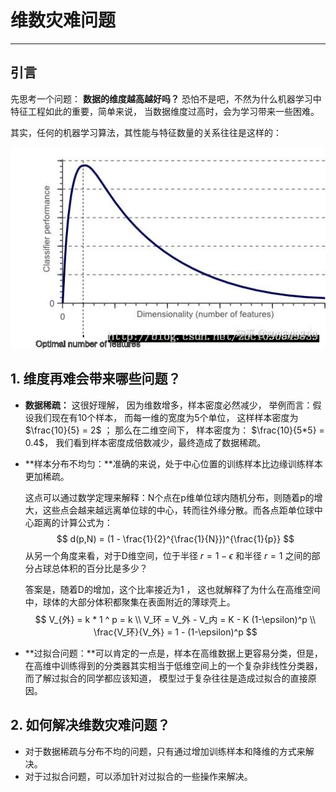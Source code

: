 # 维数灾难问题

---

## 引言

先思考一个问题： **数据的维度越高越好吗？** 恐怕不是吧，不然为什么机器学习中特征工程如此的重要，简单来说， 当数据维度过高时，会为学习带来一些困难。 

其实，任何的机器学习算法，其性能与特征数量的关系往往是这样的：

![1](..\img\深度学习\1.jpg)

## 1. 维度再难会带来哪些问题？

- **数据稀疏：**  这很好理解， 因为维数增多，样本密度必然减少， 举例而言：假设我们现在有10个样本， 而每一维的宽度为5个单位， 这样样本密度为 $\frac{10}{5} = 2$ ； 那么在二维空间下， 样本密度为： $\frac{10}{5*5} = 0.4$， 我们看到样本密度成倍数减少，最终造成了数据稀疏。

- **样本分布不均匀：**准确的来说，处于中心位置的训练样本比边缘训练样本更加稀疏。

  这点可以通过数学定理来解释：N个点在p维单位球内随机分布，则随着p的增大，这些点会越来越远离单位球的中心，转而往外缘分散。而各点距单位球中心距离的计算公式为：
  $$
  d(p,N) = (1 - \frac{1}{2}^{\frac{1}{N}})^{\frac{1}{p}}
  $$
  从另一个角度来看，对于D维空间，位于半径 $r = 1- \epsilon$ 和半径 $r = 1$ 之间的部分占球总体积的百分比是多少？

  答案是，随着D的增加，这个比率接近为1 ， 这也就解释了为什么在高维空间中，球体的大部分体积都聚集在表面附近的薄球壳上。
  $$
  V_{外} = k * 1 ^ p = k \\
  V_环  = V_外 - V_内 = K - K (1-\epsilon)^p  \\
  \frac{V_环}{V_外} = 1 - (1-\epsilon)^p
  $$

- **过拟合问题：**可以肯定的一点是，样本在高维数据上更容易分类，但是，在高维中训练得到的分类器其实相当于低维空间上的一个复杂非线性分类器，而了解过拟合的同学都应该知道， 模型过于复杂往往是造成过拟合的直接原因。

## 2. 如何解决维数灾难问题？

- 对于数据稀疏与分布不均的问题，只有通过增加训练样本和降维的方式来解决。
- 对于过拟合问题，可以添加针对过拟合的一些操作来解决。

